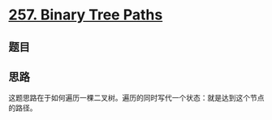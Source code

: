 # [257. Binary Tree Paths](https://leetcode.com/problems/binary-tree-paths/)

## 题目

## 思路

这题思路在于如何遍历一棵二叉树。遍历的同时写代一个状态：就是达到这个节点的路径。